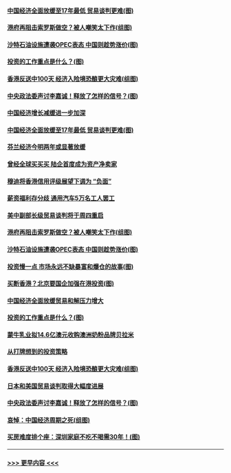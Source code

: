 #### [中国经济全面放缓至17年最低 贸易谈判更难(图)](../pages/p5/907648.md?t=09171455) 
#### [港府再阻击索罗斯做空？被人嘲笑太下作(组图)](../pages/p5/907637.md?t=09171455) 
#### [沙特石油设施遭袭OPEC表态 中国则趁势涨价(图)](../pages/p5/907570.md?t=09171455) 
#### [投资的工作重点是什么？(图)](../pages/p5/907561.md?t=09171455) 
#### [香港反送中100天 经济入险境恐酿更大灾难(组图)](../pages/p5/907533.md?t=09171455) 
#### [中央政法委声讨李嘉诚！释放了怎样的信号？(图)](../pages/p5/907522.md?t=09171455) 
#### [中国经济增长减缓进一步加深](../pages/p5/907649.md?t=09171455) 
#### [中国经济全面放缓至17年最低 贸易谈判更难(图)](../pages/p5/907648.md?t=09171455) 
#### [芬兰经济今明两年或显著放缓](../pages/p5/907643.md?t=09171455) 
#### [曾经全球买买买 陆企首度成为资产净卖家](../pages/p5/907641.md?t=09171455) 
#### [穆迪将香港信用评级展望下调为 “负面”](../pages/p5/907640.md?t=09171455) 
#### [薪资福利存分歧 通用汽车5万名工人罢工](../pages/p5/907639.md?t=09171455) 
#### [美中副部长级贸易谈判将于周四重启](../pages/p5/907638.md?t=09171455) 
#### [港府再阻击索罗斯做空？被人嘲笑太下作(组图)](../pages/p5/907637.md?t=09171455) 
#### [沙特石油设施遭袭OPEC表态 中国则趁势涨价(图)](../pages/p5/907570.md?t=09171455) 
#### [投资慢一点 市场永远不缺暴富和爆仓的故事(图)](../pages/p5/907564.md?t=09171455) 
#### [买断香港？北京要国企加强在港投资(图)](../pages/p5/907582.md?t=09171455) 
#### [中国经济全面放缓贸易和解压力增大](../pages/p5/907579.md?t=09171455) 
#### [投资的工作重点是什么？(图)](../pages/p5/907561.md?t=09171455) 
#### [蒙牛乳业拟14.6亿澳元收购澳洲奶粉品牌贝拉米](../pages/p5/907571.md?t=09171455) 
#### [从打牌想到的投资策略](../pages/p5/907563.md?t=09171455) 
#### [香港反送中100天 经济入险境恐酿更大灾难(组图)](../pages/p5/907533.md?t=09171455) 
#### [日本和美国贸易谈判取得大幅度进展](../pages/p5/907527.md?t=09171455) 
#### [中央政法委声讨李嘉诚！释放了怎样的信号？(图)](../pages/p5/907522.md?t=09171455) 
#### [哀悼：中国经济周期之死(组图)](../pages/p5/907455.md?t=09171455) 
#### [买房难度排个座：深圳家庭不吃不喝需30年！(图)](../pages/p5/907463.md?t=09171455) 

----
#### [ >>> 更早内容 <<< ](../indexes/p5-earlier.md)
